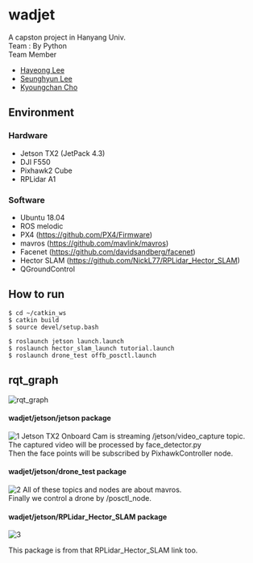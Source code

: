 # wadjet
A capston project in Hanyang Univ.  
Team : By Python  
Team Member  
- [Hayeong Lee](https://github.com/hy-kiera)  
- [Seunghyun Lee](https://github.com/whsqkaak)
- [Kyoungchan Cho](https://github.com/devcre)  

## Environment

### Hardware
- Jetson TX2 (JetPack 4.3)
- DJI F550
- Pixhawk2 Cube 
- RPLidar A1

### Software
- Ubuntu 18.04
- ROS melodic
- PX4 (https://github.com/PX4/Firmware)
- mavros (https://github.com/mavlink/mavros)
- Facenet (https://github.com/davidsandberg/facenet)
- Hector SLAM (https://github.com/NickL77/RPLidar_Hector_SLAM)
- QGroundControl

## How to run

```
$ cd ~/catkin_ws
$ catkin build
$ source devel/setup.bash

$ roslaunch jetson launch.launch
$ roslaunch hector_slam_launch tutorial.launch
$ roslaunch drone_test offb_posctl.launch
```


## rqt_graph

![rqt_graph](https://user-images.githubusercontent.com/17093142/83627690-4c4c3780-a5d2-11ea-9af9-4fd722b09622.png)

#### wadjet/jetson/jetson package
![1](https://user-images.githubusercontent.com/17093142/83627732-60903480-a5d2-11ea-948d-00a2913d7855.png)
Jetson TX2 Onboard Cam is streaming /jetson/video_capture topic.  
The captured video will be processed by face_detector.py  
Then the face points will be subscribed by PixhawkController node.

#### wadjet/jetson/drone_test package
![2](https://user-images.githubusercontent.com/17093142/83627756-671eac00-a5d2-11ea-9423-460311abecbe.png)
All of these topics and nodes are about mavros.  
Finally we control a drone by /posctl_node.

#### wadjet/jetson/RPLidar_Hector_SLAM package
![3](https://user-images.githubusercontent.com/17093142/83627771-6d148d00-a5d2-11ea-8bbb-642f45ff0b90.png)

This package is from that RPLidar_Hector_SLAM link too.
